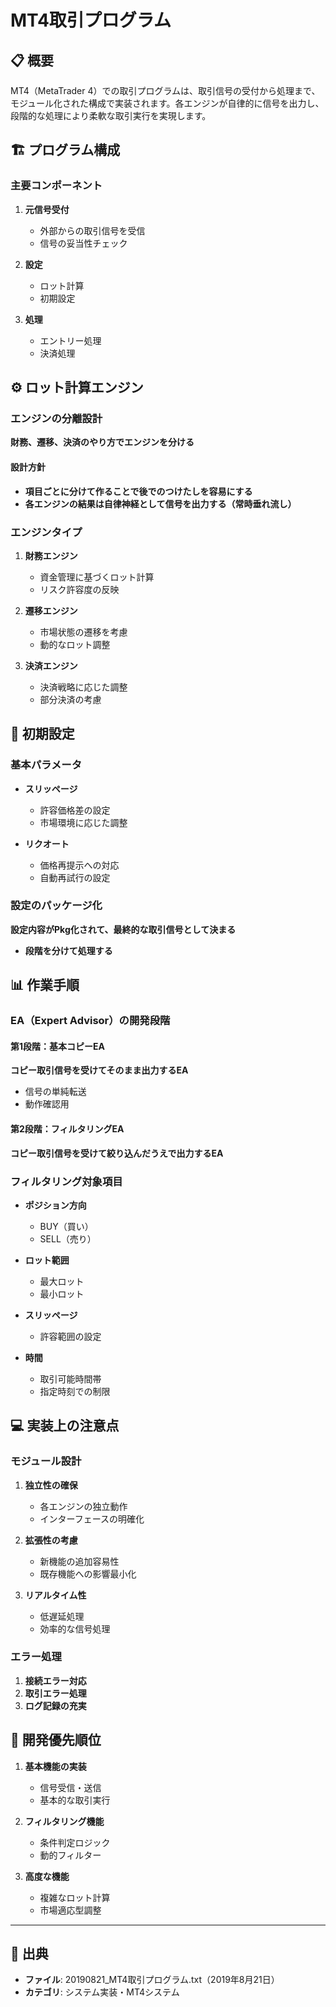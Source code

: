 # MT4取引プログラム

## 📋 概要

MT4（MetaTrader 4）での取引プログラムは、取引信号の受付から処理まで、モジュール化された構成で実装されます。各エンジンが自律的に信号を出力し、段階的な処理により柔軟な取引実行を実現します。

## 🏗️ プログラム構成

### 主要コンポーネント
1. **元信号受付**
   - 外部からの取引信号を受信
   - 信号の妥当性チェック

2. **設定**
   - ロット計算
   - 初期設定

3. **処理**
   - エントリー処理
   - 決済処理

## ⚙️ ロット計算エンジン

### エンジンの分離設計
**財務、遷移、決済のやり方でエンジンを分ける**

#### 設計方針
- **項目ごとに分けて作ることで後でのつけたしを容易にする**
- **各エンジンの結果は自律神経として信号を出力する（常時垂れ流し）**

### エンジンタイプ
1. **財務エンジン**
   - 資金管理に基づくロット計算
   - リスク許容度の反映

2. **遷移エンジン**
   - 市場状態の遷移を考慮
   - 動的なロット調整

3. **決済エンジン**
   - 決済戦略に応じた調整
   - 部分決済の考慮

## 🔧 初期設定

### 基本パラメータ
- **スリッページ**
  - 許容価格差の設定
  - 市場環境に応じた調整

- **リクオート**
  - 価格再提示への対応
  - 自動再試行の設定

### 設定のパッケージ化
**設定内容がPkg化されて、最終的な取引信号として決まる**
- **段階を分けて処理する**

## 📊 作業手順

### EA（Expert Advisor）の開発段階

#### 第1段階：基本コピーEA
**コピー取引信号を受けてそのまま出力するEA**
- 信号の単純転送
- 動作確認用

#### 第2段階：フィルタリングEA
**コピー取引信号を受けて絞り込んだうえで出力するEA**

### フィルタリング対象項目
- **ポジション方向**
  - BUY（買い）
  - SELL（売り）

- **ロット範囲**
  - 最大ロット
  - 最小ロット

- **スリッページ**
  - 許容範囲の設定

- **時間**
  - 取引可能時間帯
  - 指定時刻での制限

## 💻 実装上の注意点

### モジュール設計
1. **独立性の確保**
   - 各エンジンの独立動作
   - インターフェースの明確化

2. **拡張性の考慮**
   - 新機能の追加容易性
   - 既存機能への影響最小化

3. **リアルタイム性**
   - 低遅延処理
   - 効率的な信号処理

### エラー処理
1. **接続エラー対応**
2. **取引エラー処理**
3. **ログ記録の充実**

## 🎯 開発優先順位

1. **基本機能の実装**
   - 信号受信・送信
   - 基本的な取引実行

2. **フィルタリング機能**
   - 条件判定ロジック
   - 動的フィルター

3. **高度な機能**
   - 複雑なロット計算
   - 市場適応型調整

---

## 📅 出典
- **ファイル**: 20190821_MT4取引プログラム.txt（2019年8月21日）
- **カテゴリ**: システム実装・MT4システム